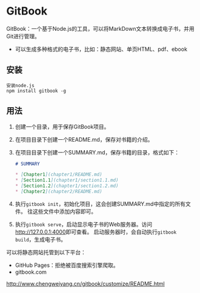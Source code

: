 # GitBook

GitBook：一个基于Node.js的工具，可以将MarkDown文本转换成电子书，并用Git进行管理。

- 可以生成多种格式的电子书，比如：静态网站、单页HTML、pdf、ebook

## 安装

```shell
安装node.js
npm install gitbook -g
```

## 用法

1. 创建一个目录，用于保存GitBook项目。
2. 在项目目录下创建一个README.md，保存对书籍的介绍。
3. 在项目目录下创建一个SUMMARY.md，保存书籍的目录，格式如下：

    ```markdown
    # SUMMARY

    * [Chapter1](chapter1/README.md)
    * [Section1.1](chapter1/section1.1.md)
    * [Section1.2](chapter1/section1.2.md)
    * [Chapter2](chapter2/README.md)
    ```

4. 执行`gitbook init`，初始化项目，这会创建SUMMARY.md中指定的所有文件。
   往这些文件中添加内容即可。
5. 执行`gitbook serve`，启动显示电子书的Web服务器。访问<http://127.0.0.1:4000>即可查看。
   启动服务器时，会自动执行`gitbook build`，生成电子书。




可以将静态网站托管到以下平台：

- GitHub Pages：拒绝被百度搜索引擎爬取。
- gitbook.com


<http://www.chengweiyang.cn/gitbook/customize/README.html>